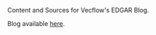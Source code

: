Content and Sources for Vecflow's EDGAR Blog.

Blog available [here](https://jepiv.github.io/edgar-blog/).
